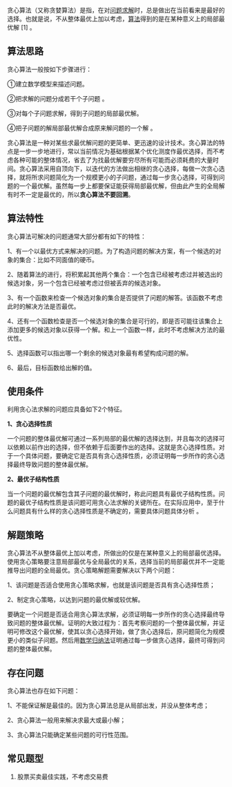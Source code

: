 贪心算法（又称贪婪算法）是指，在对[问题求解](https://baike.baidu.com/item/问题求解/6693186)时，总是做出在当前看来是最好的选择。也就是说，不从整体最优上加以考虑，[算法](https://baike.baidu.com/item/算法/209025)得到的是在某种意义上的局部最优解 [1] 。

## 算法思路

贪心算法一般按如下步骤进行：

①建立数学模型来描述问题。

②把求解的问题分成若干个子问题 。

③对每个子问题求解，得到子问题的局部最优解。

④把子问题的解局部最优解合成原来解问题的一个解 。

贪心算法是一种对某些求最优解问题的更简单、更迅速的设计技术。贪心算法的特点是一步一步地进行，常以当前情况为基础根据某个优化测度作最优选择，而不考虑各种可能的整体情况，省去了为找最优解要穷尽所有可能而必须耗费的大量时间。贪心算法采用自顶向下，以迭代的方法做出相继的贪心选择，每做一次贪心选择，就将所求问题简化为一个规模更小的子问题，通过每一步贪心选择，可得到问题的一个最优解。虽然每一步上都要保证能获得局部最优解，但由此产生的全局解有时不一定是最优的，所以**贪心算法不要回溯**。

## 算法特性

贪心算法可解决的问题通常大部分都有如下的特性：

1、有一个以最优方式来解决的问题。为了构造问题的解决方案，有一个候选的对象的集合：比如不同面值的硬币。

2、随着算法的进行，将积累起其他两个集合：一个包含已经被考虑过并被选出的候选对象，另一个包含已经被考虑过但被丢弃的候选对象。

3、有一个函数来检查一个候选对象的集合是否提供了问题的解答。该函数不考虑此时的解决方法是否最优。

4、还有一个函数检查是否一个候选对象的集合是可行的，即是否可能往该集合上添加更多的候选对象以获得一个解。和上一个函数一样，此时不考虑解决方法的最优性。

5、选择函数可以指出哪一个剩余的候选对象最有希望构成问题的解。

6、最后，目标函数给出解的值。

## 使用条件

利用贪心法求解的问题应具备如下2个特征。

**1、贪心选择性质**

一个问题的整体最优解可通过一系列局部的最优解的选择达到，并且每次的选择可以依赖以前作出的选择，但不依赖于后面要作出的选择。这就是贪心选择性质。对于一个具体问题，要确定它是否具有贪心选择性质，必须证明每一步所作的贪心选择最终导致问题的整体最优解。

**2、最优子结构性质**

当一个问题的最优解包含其子问题的最优解时，称此问题具有最优子结构性质。问题的最优子结构性质是该问题可用贪心法求解的关键所在。在实际应用中，至于什么问题具有什么样的贪心选择性质是不确定的，需要具体问题具体分析 。

## 解题策略

贪心算法不从整体最优上加以考虑，所做出的仅是在某种意义上的局部最优选择。使用贪心策略要注意局部最优与全局最优的关系，选择当前的局部最优并不一定能推导出问题的全局最优。贪心策略解题需要解决以下两个问题：

1、该问题是否适合使用贪心策略求解，也就是该问题是否具有贪心选择性质；

2、制定贪心策略，以达到问题的最优解或较优解。

要确定一个问题是否适合用贪心算法求解，必须证明每一步所作的贪心选择最终导致问题的整体最优解。证明的大致过程为：首先考察问题的一个整体最优解，并证明可修改这个最优解，使其以贪心选择开始，做了贪心选择后，原问题简化为规模更小的类似子问题。然后用[数学归纳法](https://baike.baidu.com/item/数学归纳法/5155524)证明通过每一步做贪心选择，最终可得到问题的整体最优解。

## 存在问题

贪心算法也存在如下问题：

1、不能保证解是最佳的。因为贪心算法总是从局部出发，并没从整体考虑；

2、贪心算法一般用来解决求最大或最小解；

3、贪心算法只能确定某些问题的可行性范围。



## 常见题型

1. 股票买卖最佳实践，不考虑交易费